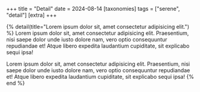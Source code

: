 +++
title = "Detail"
date = 2024-08-14
[taxonomies]
tags = ["serene", "detail"]
[extra]
+++

{% detail(title="Lorem ipsum dolor sit, amet consectetur adipisicing elit.") %}
Lorem ipsum dolor sit, amet consectetur adipisicing elit. Praesentium, nisi saepe dolor unde iusto dolore nam, vero optio consequuntur repudiandae et!  Atque libero expedita laudantium cupiditate, sit explicabo sequi ipsa!

Lorem ipsum dolor sit, amet consectetur adipisicing elit. Praesentium, nisi saepe dolor unde iusto dolore nam, vero optio consequuntur repudiandae et!  Atque libero expedita laudantium cupiditate, sit explicabo sequi ipsa!
{% end %}
